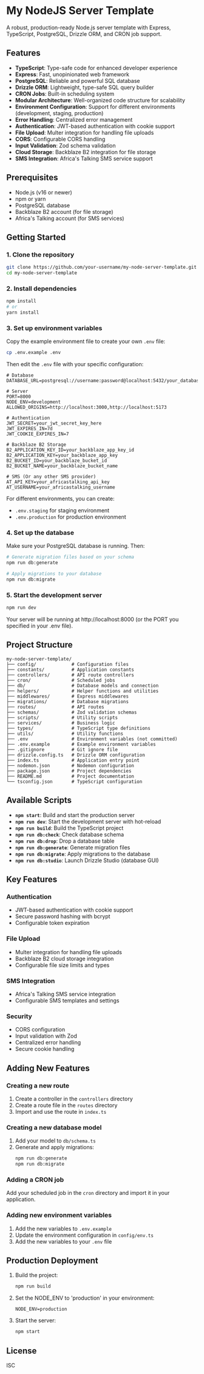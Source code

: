 # My NodeJS Server Template

A robust, production-ready Node.js server template with Express, TypeScript, PostgreSQL, Drizzle ORM, and CRON job support.

## Features

- **TypeScript**: Type-safe code for enhanced developer experience
- **Express**: Fast, unopinionated web framework
- **PostgreSQL**: Reliable and powerful SQL database
- **Drizzle ORM**: Lightweight, type-safe SQL query builder
- **CRON Jobs**: Built-in scheduling system
- **Modular Architecture**: Well-organized code structure for scalability
- **Environment Configuration**: Support for different environments (development, staging, production)
- **Error Handling**: Centralized error management
- **Authentication**: JWT-based authentication with cookie support
- **File Upload**: Multer integration for handling file uploads
- **CORS**: Configurable CORS handling
- **Input Validation**: Zod schema validation
- **Cloud Storage**: Backblaze B2 integration for file storage
- **SMS Integration**: Africa's Talking SMS service support

## Prerequisites

- Node.js (v16 or newer)
- npm or yarn
- PostgreSQL database
- Backblaze B2 account (for file storage)
- Africa's Talking account (for SMS services)

## Getting Started

### 1. Clone the repository

```bash
git clone https://github.com/your-username/my-node-server-template.git
cd my-node-server-template
```

### 2. Install dependencies

```bash
npm install
# or
yarn install
```

### 3. Set up environment variables

Copy the example environment file to create your own `.env` file:

```bash
cp .env.example .env
```

Then edit the `.env` file with your specific configuration:

```
# Database
DATABASE_URL=postgresql://username:password@localhost:5432/your_database

# Server
PORT=8000
NODE_ENV=development
ALLOWED_ORIGINS=http://localhost:3000,http://localhost:5173

# Authentication
JWT_SECRET=your_jwt_secret_key_here
JWT_EXPIRES_IN=7d
JWT_COOKIE_EXPIRES_IN=7

# Backblaze B2 Storage
B2_APPLICATION_KEY_ID=your_backblaze_app_key_id
B2_APPLICATION_KEY=your_backblaze_app_key
B2_BUCKET_ID=your_backblaze_bucket_id
B2_BUCKET_NAME=your_backblaze_bucket_name

# SMS (Or any other SMS provider)
AT_API_KEY=your_africastalking_api_key
AT_USERNAME=your_africastalking_username
```

For different environments, you can create:

- `.env.staging` for staging environment
- `.env.production` for production environment

### 4. Set up the database

Make sure your PostgreSQL database is running. Then:

```bash
# Generate migration files based on your schema
npm run db:generate

# Apply migrations to your database
npm run db:migrate
```

### 5. Start the development server

```bash
npm run dev
```

Your server will be running at http://localhost:8000 (or the PORT you specified in your .env file).

## Project Structure

```
my-node-server-template/
├── config/             # Configuration files
├── constants/          # Application constants
├── controllers/        # API route controllers
├── cron/               # Scheduled jobs
├── db/                 # Database models and connection
├── helpers/            # Helper functions and utilities
├── middlewares/        # Express middlewares
├── migrations/         # Database migrations
├── routes/             # API routes
├── schemas/            # Zod validation schemas
├── scripts/            # Utility scripts
├── services/           # Business logic
├── types/              # TypeScript type definitions
├── utils/              # Utility functions
├── .env                # Environment variables (not committed)
├── .env.example        # Example environment variables
├── .gitignore          # Git ignore file
├── drizzle.config.ts   # Drizzle ORM configuration
├── index.ts            # Application entry point
├── nodemon.json        # Nodemon configuration
├── package.json        # Project dependencies
├── README.md           # Project documentation
└── tsconfig.json       # TypeScript configuration
```

## Available Scripts

- **`npm start`**: Build and start the production server
- **`npm run dev`**: Start the development server with hot-reload
- **`npm run build`**: Build the TypeScript project
- **`npm run db:check`**: Check database schema
- **`npm run db:drop`**: Drop a database table
- **`npm run db:generate`**: Generate migration files
- **`npm run db:migrate`**: Apply migrations to the database
- **`npm run db:studio`**: Launch Drizzle Studio (database GUI)

## Key Features

### Authentication

- JWT-based authentication with cookie support
- Secure password hashing with bcrypt
- Configurable token expiration

### File Upload

- Multer integration for handling file uploads
- Backblaze B2 cloud storage integration
- Configurable file size limits and types

### SMS Integration

- Africa's Talking SMS service integration
- Configurable SMS templates and settings

### Security

- CORS configuration
- Input validation with Zod
- Centralized error handling
- Secure cookie handling

## Adding New Features

### Creating a new route

1. Create a controller in the `controllers` directory
2. Create a route file in the `routes` directory
3. Import and use the route in `index.ts`

### Creating a new database model

1. Add your model to `db/schema.ts`
2. Generate and apply migrations:
   ```bash
   npm run db:generate
   npm run db:migrate
   ```

### Adding a CRON job

Add your scheduled job in the `cron` directory and import it in your application.

### Adding new environment variables

1. Add the new variables to `.env.example`
2. Update the environment configuration in `config/env.ts`
3. Add the new variables to your `.env` file

## Production Deployment

1. Build the project:

   ```bash
   npm run build
   ```

2. Set the NODE_ENV to 'production' in your environment:

   ```
   NODE_ENV=production
   ```

3. Start the server:
   ```bash
   npm start
   ```

## License

ISC
